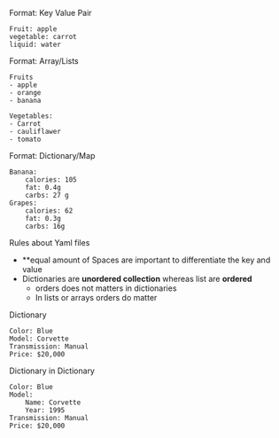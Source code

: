 Format: Key Value Pair

```
Fruit: apple
vegetable: carrot
liquid: water
```

Format: Array/Lists

```
Fruits
- apple 
- orange
- banana

Vegetables:
- Carrot
- cauliflawer
- tomato
```

Format: Dictionary/Map
```
Banana: 
	calories: 105
	fat: 0.4g
	carbs: 27 g
Grapes: 
	calories: 62
	fat: 0.3g
	carbs: 16g
```

Rules about Yaml files
- **equal amount of Spaces are important to differentiate the key and value 
- Dictionaries are **unordered collection** whereas list are **ordered**
	- orders does not matters in dictionaries
	- In lists or arrays orders do matter 

Dictionary

```
Color: Blue
Model: Corvette
Transmission: Manual
Price: $20,000
```

Dictionary in Dictionary
```
Color: Blue
Model: 
	Name: Corvette
	Year: 1995
Transmission: Manual
Price: $20,000
```

